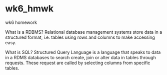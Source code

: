 # wk6_hmwk
wk6 homework

What is a RDBMS?
Relational database management systems store data in a structured 
format, i.e. tables using rows and columns to make accessing easy. 


What is SQL?
Structured Query Language is a language that speaks to data in a RDMS databases to search create, 
join or alter data in tables through requests. These request are 
called by selecting columns from specific tables. 





 







